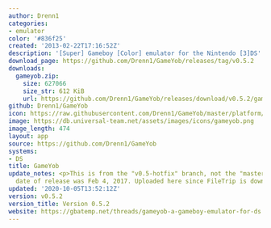 ```yaml
---
author: Drenn1
categories:
- emulator
color: '#836f25'
created: '2013-02-22T17:16:52Z'
description: '[Super] Gameboy [Color] emulator for the Nintendo [3]DS'
download_page: https://github.com/Drenn1/GameYob/releases/tag/v0.5.2
downloads:
  gameyob.zip:
    size: 627066
    size_str: 612 KiB
    url: https://github.com/Drenn1/GameYob/releases/download/v0.5.2/gameyob.zip
github: Drenn1/GameYob
icon: https://raw.githubusercontent.com/Drenn1/GameYob/master/platform/ds/icon.bmp
image: https://db.universal-team.net/assets/images/icons/gameyob.png
image_length: 474
layout: app
source: https://github.com/Drenn1/GameYob
systems:
- DS
title: GameYob
update_notes: <p>This is from the "v0.5-hotfix" branch, not the "master" branch. Original
  date of release was Feb 4, 2017. Uploaded here since FileTrip is down.</p>
updated: '2020-10-05T13:52:12Z'
version: v0.5.2
version_title: Version 0.5.2
website: https://gbatemp.net/threads/gameyob-a-gameboy-emulator-for-ds.343407/
---
```

